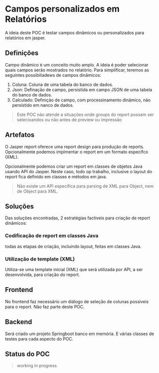 # Campos personalizados em Relatórios

A ideia deste POC é testar campos dinâmicos ou personalizados para relatórios em jasper.

## Definições

Campo dinâmico é um conceito muito amplo. A ideia é poder selecionar quais campos serão mostrados no relatório.
Para simplificar, teremos as seguintes possibiliadews de campos dinâmicos:

1. Coluna: Coluna de uma tabela do banco de dados.
2. Json: Definação de campo, persistida em campo JSON de uma tabela do banco de dados.
3. Calculado: Definição de campo, com processinamento dinâmico, não persistido em nanco de dados.

> Este POC não atende a situações onde groups do report possam ser selecioandos ou não antes de preview ou impressão

## Artefatos

O Jasper report oferece uma report design para produção de reports. Opcionalmente podemos implmentar o report em um formato
específco (XML).

Opcionalmente podemos criar um report em classes de objetos Java usando API do Jasper. Neste caso, todo op trabalho, inclusive o layout do report fica definido em classes e métodos em java.

> Não existe um API específica para parsing de XML para Object, nem de Object para XML.

## Soluções

Das soluções encontradas, 2 estratégias factíveis para criação de report dinâmicos:

### Codificação de report em classes Java

todas as etapas de criação, incluindo layout, feitas em classes Java.

### Utilização de template (XML)

Utiliza-se uma template inicial (XML) que será utilizada por API, a ser desenvolvida, para criação do report.

## Frontend

No frontend faz necessário um diálogo de seleção de colunas possíveis para o report. Não faz parte deste POC.

## Backend

Será criado um projeto Springboot banco em memória. E várias classes de testes para cada aspecto do POC.

## Status do POC

> working in progress
